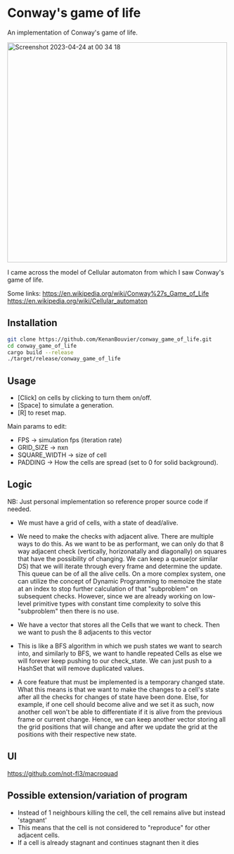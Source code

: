 # Conway's game of life

An implementation of Conway's game of life.

<img width="500" alt="Screenshot 2023-04-24 at 00 34 18" src="https://user-images.githubusercontent.com/65245574/233872283-f3f8cd49-f525-4acb-8835-48d346ae6f73.png">

I came across the model of Cellular automaton from which I saw Conway's game of life. 

Some links:
https://en.wikipedia.org/wiki/Conway%27s_Game_of_Life
https://en.wikipedia.org/wiki/Cellular_automaton



## Installation

```bash
git clone https://github.com/KenanBouvier/conway_game_of_life.git
cd conway_game_of_life
cargo build --release
./target/release/conway_game_of_life
```

## Usage
- [Click] on cells by clicking to turn them on/off.
- [Space] to simulate a generation.
- [R] to reset map.

Main params to edit:
- FPS -> simulation fps (iteration rate)
- GRID_SIZE -> nxn
- SQUARE_WIDTH -> size of cell
- PADDING -> How the cells are spread (set to 0 for solid background).


## Logic
NB: Just personal implementation so reference proper source code if needed.

- We must have a grid of cells, with a state of dead/alive. 

- We need to make the checks with adjacent alive. There are multiple ways to do this. As we want to be as performant, we can only do that 8 way adjacent check (vertically, horizonatally and diagonally) on squares that have the possibility of changing. We can keep a queue(or similar DS) that we will iterate through every frame and determine the update. This queue can be of all the alive cells. On a more complex system, one can utilize the concept of Dynamic Programming to memoize the state at an index to stop further calculation of that "subproblem" on subsequent checks. However, since we are already working on low-level primitive types with constant time complexity to solve this "subproblem" then there is no use.

- We have a vector that stores all the Cells that we want to check. Then we want to push the 8 adjacents to this  vector

- This is like a BFS algorithm in which we push states we want to search into, and similarly to BFS, we want to handle repeated Cells as else we will forever keep pushing to our check_state. We can just push to a HashSet that will remove duplicated values.

- A core feature that must be implemented is a temporary changed state. What this means is that we want to make the changes to a cell's state after all the checks for changes of state have been done. Else, for example, if one cell should become alive and we set it as such, now another cell won't be able to differentiate if it is alive from the previous frame or current change. Hence, we can keep another vector storing all the grid positions that will change and after we update the grid at the positions with their respective new state.

## UI

https://github.com/not-fl3/macroquad

## Possible extension/variation of program

- Instead of 1 neighbours killing the cell, the cell remains alive but instead 'stagnant'
- This means that the cell is not considered to "reproduce" for other adjacent cells.
- If a cell is already stagnant and continues stagnant then it dies


